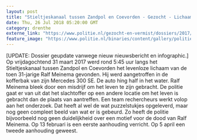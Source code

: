 ```yaml
---
layout: post
title: "Stieltjeskanaal tussen Zandpol en Coevorden - Gezocht - Lichaam in auto aangetroffen"
date: Thu, 26 Jul 2018 05:20:00 GMT
category: drenthe
externe_link: "https://www.politie.nl/gezocht-en-vermist/dossiers/2017/01-stieltjeskanaal-lichaam-in-auto-aangetroffen/01-stieltjeskanaal-lichaam-in-auto-aangetroffen.html"
feature_image: "https://www.politie.nl/binaries/content/gallery/politie/nieuws/2017/maar/01-noord-nl/foto-stieltjeskanaal.jpg"
---
```


[UPDATE: Dossier geupdate vanwege nieuw nieuwsbericht en infographic.] Op vrijdagochtend 31 maart 2017 werd rond 5:45 uur langs het Stieltjeskanaal tussen Zandpol en Coevorden het levenloze lichaam van de toen 31-jarige Ralf Meinema gevonden. Hij werd aangetroffen in de kofferbak van zijn Mercedes 300 SE. De auto hing half in het water. Ralf Meinema bleek door een misdrijf om het leven te zijn gebracht. De politie gaat er van uit dat het slachtoffer op een andere locatie om het leven is gebracht dan de plaats van aantreffen. Een team rechercheurs werkt volop aan het onderzoek. Dat heeft al wel de wat puzzelstukjes opgeleverd, maar nog geen compleet beeld van wat er is gebeurd. Zo heeft de politie bijvoorbeeld nog geen duidelijkheid over een motief voor de dood van Ralf Meinema. Op 13 februari is een eerste aanhouding verricht. Op 5 april een tweede aanhouding geweest.
